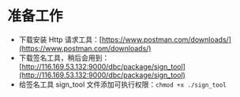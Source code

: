 # 准备工作

- 下载安装 Http 请求工具：[https://www.postman.com/downloads/](https://www.postman.com/downloads/)
- 下载签名工具，稍后会用到：[http://116.169.53.132:9000/dbc/package/sign_tool](http://116.169.53.132:9000/dbc/package/sign_tool)
- 给签名工具 sign_tool 文件添加可执行权限：`chmod +x ./sign_tool`
